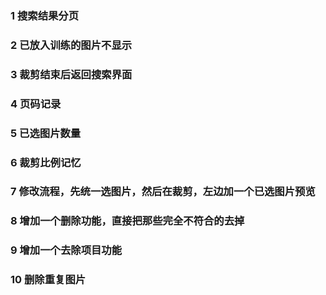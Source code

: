 ### 1 搜索结果分页
### 2 已放入训练的图片不显示
### 3 裁剪结束后返回搜索界面
### 4 页码记录
### 5 已选图片数量
### 6 裁剪比例记忆
### 7 修改流程，先统一选图片，然后在裁剪，左边加一个已选图片预览
### 8 增加一个删除功能，直接把那些完全不符合的去掉
### 9 增加一个去除项目功能
### 10 删除重复图片